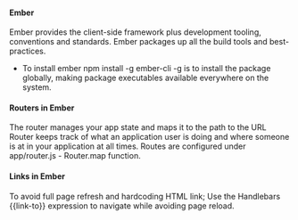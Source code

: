 #### Ember

Ember provides the client-side framework plus development tooling, conventions and standards.
Ember packages up all the build tools and best-practices.

- To install ember npm install -g ember-cli
-g is to install the package globally, making package executables available everywhere on the system.


#### Routers in Ember
The router manages your app state and maps it to the path to the URL
Router keeps track of what an application user is doing and where someone is at in your application at all times.
Routes are configured under app/router.js - Router.map function.

#### Links in Ember
To avoid full page refresh and hardcoding HTML link; Use the Handlebars {{link-to}} expression to navigate while avoiding page reload.